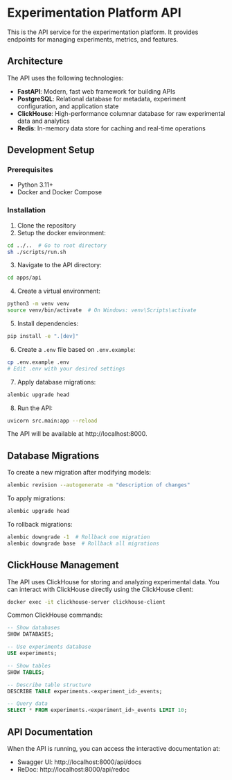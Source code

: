 # Experimentation Platform API

This is the API service for the experimentation platform. It provides endpoints for managing experiments, metrics, and features.

## Architecture

The API uses the following technologies:

- **FastAPI**: Modern, fast web framework for building APIs
- **PostgreSQL**: Relational database for metadata, experiment configuration, and application state
- **ClickHouse**: High-performance columnar database for raw experimental data and analytics
- **Redis**: In-memory data store for caching and real-time operations

## Development Setup

### Prerequisites

- Python 3.11+
- Docker and Docker Compose

### Installation

1. Clone the repository
2. Setup the docker environment:

```bash
cd ../..  # Go to root directory
sh ./scripts/run.sh
```

3. Navigate to the API directory:

```bash
cd apps/api
```

4. Create a virtual environment:

```bash
python3 -m venv venv
source venv/bin/activate  # On Windows: venv\Scripts\activate
```

5. Install dependencies:

```bash
pip install -e ".[dev]"
```

6. Create a `.env` file based on `.env.example`:

```bash
cp .env.example .env
# Edit .env with your desired settings
```


7. Apply database migrations:

```bash
alembic upgrade head
```

8. Run the API:

```bash
uvicorn src.main:app --reload
```

The API will be available at http://localhost:8000.

## Database Migrations

To create a new migration after modifying models:
```bash
alembic revision --autogenerate -m "description of changes"
```

To apply migrations:
```bash
alembic upgrade head
```

To rollback migrations:
```bash
alembic downgrade -1  # Rollback one migration
alembic downgrade base  # Rollback all migrations
```

## ClickHouse Management

The API uses ClickHouse for storing and analyzing experimental data. You can interact with ClickHouse directly using the ClickHouse client:

```bash
docker exec -it clickhouse-server clickhouse-client
```

Common ClickHouse commands:

```sql
-- Show databases
SHOW DATABASES;

-- Use experiments database
USE experiments;

-- Show tables
SHOW TABLES;

-- Describe table structure
DESCRIBE TABLE experiments.<experiment_id>_events;

-- Query data
SELECT * FROM experiments.<experiment_id>_events LIMIT 10;
```

## API Documentation

When the API is running, you can access the interactive documentation at:

- Swagger UI: http://localhost:8000/api/docs
- ReDoc: http://localhost:8000/api/redoc
